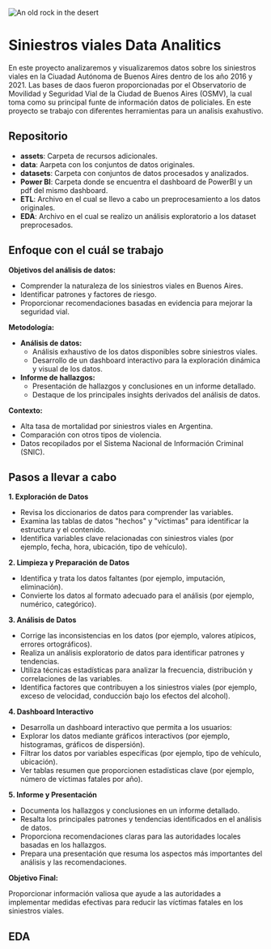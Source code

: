 ![An old rock in the desert](https://www.revistaautocrash.com/wp-content/uploads/2022/06/SV-1.jpg)
#  Siniestros viales Data Analitics


En este proyecto analizaremos y visualizaremos datos sobre los siniestros viales en la Ciuadad Autónoma de Buenos Aires dentro de los año 2016 y 2021. Las bases de daos fueron proporcionadas por el Observatorio de Movilidad y Seguridad Vial de la Ciudad de Buenos Aires (OSMV), la cual toma como su principal funte de información datos de policiales.
En este proyecto se trabajo con diferentes herramientas para un analisis exahustivo.

## Repositorio

* **assets**: Carpeta de recursos adicionales.
* **data**: Aarpeta con los conjuntos de datos originales.
* **datasets**: Carpeta con conjuntos de datos procesados y analizados.
* **Power BI**: Carpeta donde se encuentra el dashboard de PowerBI y un pdf del mismo dashboard.
* **ETL**: Archivo en el cual se llevo a cabo un preprocesamiento a los datos originales.
* **EDA**: Archivo en el cual se realizo un análisis exploratorio a los dataset preprocesados.

## Enfoque con el cuál se trabajo

**Objetivos del análisis de datos:**

* Comprender la naturaleza de los siniestros viales en Buenos Aires.
* Identificar patrones y factores de riesgo.
* Proporcionar recomendaciones basadas en evidencia para mejorar la seguridad vial.

**Metodología:**

* **Análisis de datos:**
    * Análisis exhaustivo de los datos disponibles sobre siniestros viales.
    * Desarrollo de un dashboard interactivo para la exploración dinámica y visual de los datos.
* **Informe de hallazgos:**
    * Presentación de hallazgos y conclusiones en un informe detallado.
    * Destaque de los principales insights derivados del análisis de datos.

**Contexto:**
* Alta tasa de mortalidad por siniestros viales en Argentina.
* Comparación con otros tipos de violencia.
* Datos recopilados por el Sistema Nacional de Información Criminal (SNIC).

## Pasos a llevar a cabo

**1. Exploración de Datos**

* Revisa los diccionarios de datos para comprender las variables.
* Examina las tablas de datos "hechos" y "víctimas" para identificar la estructura y el contenido.
* Identifica variables clave relacionadas con siniestros viales (por ejemplo, fecha, hora, ubicación, tipo de vehículo).

**2. Limpieza y Preparación de Datos**

* Identifica y trata los datos faltantes (por ejemplo, imputación, eliminación).
* Convierte los datos al formato adecuado para el análisis (por ejemplo, numérico, categórico).

**3. Análisis de Datos**


* Corrige las inconsistencias en los datos (por ejemplo, valores atípicos, errores ortográficos).
* Realiza un análisis exploratorio de datos para identificar patrones y tendencias.
* Utiliza técnicas estadísticas para analizar la frecuencia, distribución y correlaciones de las variables.
* Identifica factores que contribuyen a los siniestros viales (por ejemplo, exceso de velocidad, conducción bajo los efectos del alcohol).

**4. Dashboard Interactivo**

* Desarrolla un dashboard interactivo que permita a los usuarios:
* Explorar los datos mediante gráficos interactivos (por ejemplo, histogramas, gráficos de dispersión).
* Filtrar los datos por variables específicas (por ejemplo, tipo de vehículo, ubicación).
* Ver tablas resumen que proporcionen estadísticas clave (por ejemplo, número de víctimas fatales por año).

**5. Informe y Presentación**

* Documenta los hallazgos y conclusiones en un informe detallado.
* Resalta los principales patrones y tendencias identificados en el análisis de datos.
* Proporciona recomendaciones claras para las autoridades locales basadas en los hallazgos.
* Prepara una presentación que resuma los aspectos más importantes del análisis y las recomendaciones.

**Objetivo Final:**

Proporcionar información valiosa que ayude a las autoridades a implementar medidas efectivas para reducir las víctimas fatales en los siniestros viales.

## EDA
